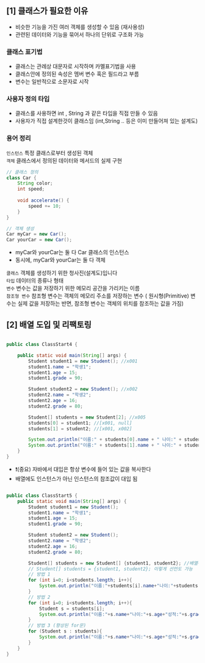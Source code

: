 

## **[1] 클래스가 필요한 이유**

- 비슷한 기능을 가진 여러 객체를 생성할 수 있음 (재사용성)
- 관련된 데이터와 기능을 묶어서 하나의 단위로 구조화 가능

### 클래스 표기법

- 클래스는 관례상 대문자로 시작하며 카멜표기법을 사용
- 클래스안에 정의된 속성은 멤버 변수 혹은 필드라고 부름
- 변수는 일반적으로 소문자로 시작

### 사용자 정의 타입
- 클래스를 사용하면 int , String 과 같은 타입을 직접 만들 수 있음
- 사용자가 직접 설계한것이 클래스임 (int,String .. 등은 이미 만들어져 있는 설계도)

### 용어 정리

```인스턴스``` 특정 클래스로부터 생성된 객체  
```객체```    클래스에서 정의된 데이터와 메서드의 실제 구현

```java
// 클래스 정의
class Car {
    String color;
    int speed;
    
    void accelerate() {
        speed += 10;
    }
}

// 객체 생성
Car myCar = new Car();
Car yourCar = new Car();
```

- myCar와 yourCar는 둘 다 Car 클래스의 인스턴스
- 동시에, myCar와 yourCar는 둘 다 객체

```클래스``` 객체를 생성하기 위한 청사진(설계도)입니다  
```타입``` 데이터의 종류나 형태  
```변수``` 변수는 값을 저장하기 위한 메모리 공간을 가리키는 이름  
```참조형 변수```  참조형 변수는 객체의 메모리 주소를 저장하는 변수 ( 원시형(Primitive) 변수는 실제 값을 저장하는 반면, 참조형 변수는 객체의 위치를 참조하는 값을 가짐)  

## [2] 배열 도입 및 리팩토링

```java

public class ClassStart4 {

    public static void main(String[] args) {
        Student student1 = new Student(); //x001
        student1.name = "학생1";
        student1.age = 15;
        student1.grade = 90;

        Student student2 = new Student(); //x002
        student2.name = "학생2";
        student2.age = 16;
        student2.grade = 80;

        Student[] students = new Student[2]; //x005
        students[0] = student1; //[x001, null]
        students[1] = student2; //[x001, x002]

        System.out.println("이름:" + students[0].name + " 나이:" + students[0].age + " 성적:" + students[0].grade);
        System.out.println("이름:" + students[1].name + " 나이:" + students[1].age + " 성적:" + students[1].grade);
    }
}
```
-  ❗(중요) 자바에서 대입은 항상 변수에 들어 있는 값을 복사한다 
- 배열에도 인스턴스가 아닌 인스턴스의 참조값이 대입 됨


```java

public class ClassStart5 {
    public static void main(String[] args) {
        Student student1 = new Student();
        student1.name = "학생1";
        student1.age = 15;
        student1.grade = 90;

        Student student2 = new Student();
        student2.name = "학생2";
        student2.age = 16;
        student2.grade = 80;

        Student[] students = new Student[] {student1, student2}; //배열에 객체 바로 선언
        // Student[] students = {student1, student2}; 이렇게 선언도 가능
		// 방법 1
        for (int i=0; i<students.length; i++){
            System.out.println("이름:"+students[i].name+"나이:"+students[i].age+"성적:"+students[i].grade);
        }
		// 방법 2
        for (int i=0; i<students.length; i++){
            Student s = students[i];
            System.out.println("이름:"+s.name+"나이:"+s.age+"성적:"+s.grade);
        }
		// 방법 3 (향상된 for문)
        for (Student s : students){
            System.out.println("이름:"+s.name+"나이:"+s.age+"성적:"+s.grade);
        }
    }
}
```
